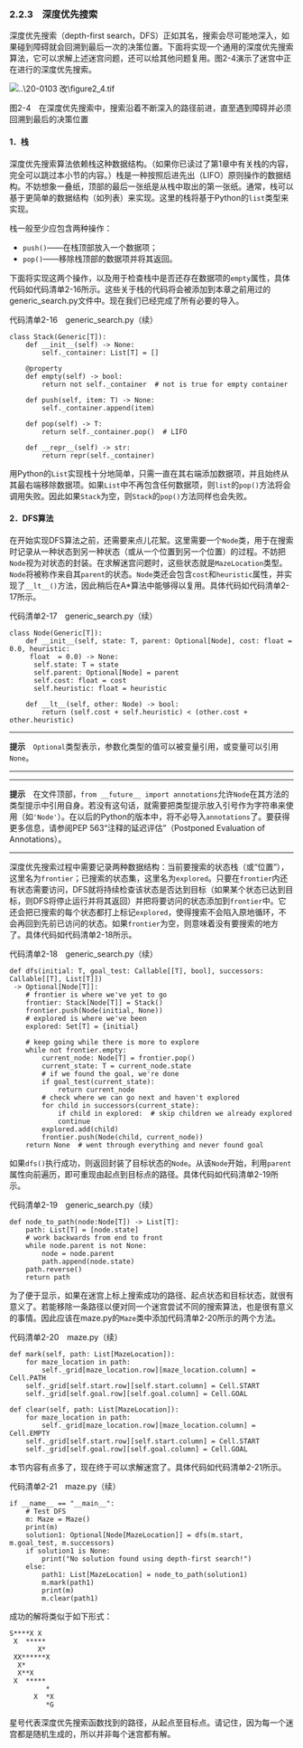 ### 2.2.3　深度优先搜索

深度优先搜索（depth-first search，DFS）正如其名，搜索会尽可能地深入，如果碰到障碍就会回溯到最后一次的决策位置。下面将实现一个通用的深度优先搜索算法，它可以求解上述迷宫问题，还可以给其他问题复用。图2-4演示了迷宫中正在进行的深度优先搜索。

![..\20-0103 改\figure2_4.tif](../0-Assets/Epubook/算法精粹：经典计算机科学问题的%20Python%20实现%20(David%20Kopec%20[Kopec,%20David])%20(Z-Library)/images/00016.jpeg)

图2-4　在深度优先搜索中，搜索沿着不断深入的路径前进，直至遇到障碍并必须回溯到最后的决策位置

#### 1．栈

深度优先搜索算法依赖栈这种数据结构。（如果你已读过了第1章中有关栈的内容，完全可以跳过本小节的内容。）栈是一种按照后进先出（LIFO）原则操作的数据结构。不妨想象一叠纸，顶部的最后一张纸是从栈中取出的第一张纸。通常，栈可以基于更简单的数据结构（如列表）来实现。这里的栈将基于Python的`list`类型来实现。

栈一般至少应包含两种操作：

- `push()`——在栈顶部放入一个数据项；
- `pop()`——移除栈顶部的数据项并将其返回。

下面将实现这两个操作，以及用于检查栈中是否还存在数据项的`empty`属性，具体代码如代码清单2-16所示。这些关于栈的代码将会被添加到本章之前用过的generic_search.py文件中。现在我们已经完成了所有必要的导入。

代码清单2-16　generic_search.py（续）

```
class Stack(Generic[T]):
    def __init__(self) -> None:
        self._container: List[T] = []

    @property
    def empty(self) -> bool:
        return not self._container  # not is true for empty container

    def push(self, item: T) -> None:
        self._container.append(item)

    def pop(self) -> T:
        return self._container.pop()  # LIFO

    def __repr__(self) -> str:
        return repr(self._container)
```

用Python的`List`实现栈十分地简单，只需一直在其右端添加数据项，并且始终从其最右端移除数据项。如果`List`中不再包含任何数据项，则`list`的`pop()`方法将会调用失败。因此如果`Stack`为空，则`Stack`的`pop()`方法同样也会失败。

#### 2．DFS算法

在开始实现DFS算法之前，还需要来点儿花絮。这里需要一个`Node`类，用于在搜索时记录从一种状态到另一种状态（或从一个位置到另一个位置）的过程。不妨把`Node`视为对状态的封装。在求解迷宫问题时，这些状态就是`MazeLocation`类型。`Node`将被称作来自其`parent`的状态。`Node`类还会包含`cost`和`heuristic`属性，并实现了`__lt__()`方法，因此稍后在A*算法中能够得以复用。具体代码如代码清单2-17所示。

代码清单2-17　generic_search.py（续）

```
class Node(Generic[T]):
    def __init__(self, state: T, parent: Optional[Node], cost: float = 0.0, heuristic: 
     float  = 0.0) -> None:
      self.state: T = state
      self.parent: Optional[Node] = parent
      self.cost: float = cost
      self.heuristic: float = heuristic

    def __lt__(self, other: Node) -> bool:
        return (self.cost + self.heuristic) < (other.cost + other.heuristic)
```

---

  

**提示**　`Optional`类型表示，参数化类型的值可以被变量引用，或变量可以引用`None`。

---

  

---

  

**提示**　在文件顶部，`from __future__ import annotations`允许`Node`在其方法的类型提示中引用自身。若没有这句话，就需要把类型提示放入引号作为字符串来使用（如`'Node'`）。在以后的Python的版本中，将不必导入`annotations`了。要获得更多信息，请参阅PEP 563“注释的延迟评估”（Postponed Evaluation of Annotations）。

---

  

深度优先搜索过程中需要记录两种数据结构：当前要搜索的状态栈（或“位置”），这里名为`frontier`；已搜索的状态集，这里名为`explored`。只要在`frontier`内还有状态需要访问，DFS就将持续检查该状态是否达到目标（如果某个状态已达到目标，则DFS将停止运行并将其返回）并把将要访问的状态添加到`frontier`中。它还会把已搜索的每个状态都打上标记`explored`，使得搜索不会陷入原地循环，不会再回到先前已访问的状态。如果`frontier`为空，则意味着没有要搜索的地方了。具体代码如代码清单2-18所示。

代码清单2-18　generic_search.py（续）

```
def dfs(initial: T, goal_test: Callable[[T], bool], successors: Callable[[T], List[T]]) 
 -> Optional[Node[T]]:
    # frontier is where we've yet to go
    frontier: Stack[Node[T]] = Stack()
    frontier.push(Node(initial, None))
    # explored is where we've been
    explored: Set[T] = {initial}

    # keep going while there is more to explore
    while not frontier.empty:
        current_node: Node[T] = frontier.pop()
        current_state: T = current_node.state
        # if we found the goal, we're done
        if goal_test(current_state):
            return current_node
        # check where we can go next and haven't explored
        for child in successors(current_state):
            if child in explored:  # skip children we already explored
            continue
        explored.add(child)
        frontier.push(Node(child, current_node))
    return None  # went through everything and never found goal
```

如果`dfs()`执行成功，则返回封装了目标状态的`Node`。从该`Node`开始，利用`parent`属性向前遍历，即可重现由起点到目标点的路径。具体代码如代码清单2-19所示。

代码清单2-19　generic_search.py（续）

```
def node_to_path(node:Node[T]) -> List[T]:
    path: List[T] = [node.state]
    # work backwards from end to front
    while node.parent is not None:
        node = node.parent
        path.append(node.state)
    path.reverse()
    return path
```

为了便于显示，如果在迷宫上标上搜索成功的路径、起点状态和目标状态，就很有意义了。若能移除一条路径以便对同一个迷宫尝试不同的搜索算法，也是很有意义的事情。因此应该在maze.py的`Maze`类中添加代码清单2-20所示的两个方法。

代码清单2-20　maze.py（续）

```
def mark(self, path: List[MazeLocation]):
    for maze_location in path:
        self._grid[maze_location.row][maze_location.column] = Cell.PATH
    self._grid[self.start.row][self.start.column] = Cell.START
    self._grid[self.goal.row][self.goal.column] = Cell.GOAL

def clear(self, path: List[MazeLocation]):
    for maze_location in path:
        self._grid[maze_location.row][maze_location.column] = Cell.EMPTY
    self._grid[self.start.row][self.start.column] = Cell.START
    self._grid[self.goal.row][self.goal.column] = Cell.GOAL
```

本节内容有点多了，现在终于可以求解迷宫了。具体代码如代码清单2-21所示。

代码清单2-21　maze.py（续）

```
if __name__ == "__main__":
    # Test DFS
    m: Maze = Maze()
    print(m)
    solution1: Optional[Node[MazeLocation]] = dfs(m.start, m.goal_test, m.successors)
    if solution1 is None:
        print("No solution found using depth-first search!")
    else:
        path1: List[MazeLocation] = node_to_path(solution1)
        m.mark(path1)
        print(m)
        m.clear(path1)
```

成功的解将类似于如下形式：

```
S****X X
 X  *****
       X*
 XX******X
  X*
  X**X
 X  *****
         *
      X  *X
         *G
```

星号代表深度优先搜索函数找到的路径，从起点至目标点。请记住，因为每一个迷宫都是随机生成的，所以并非每个迷宫都有解。